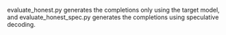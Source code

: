 evaluate_honest.py generates the completions only using the target model, and evaluate_honest_spec.py generates the completions using speculative decoding. 

